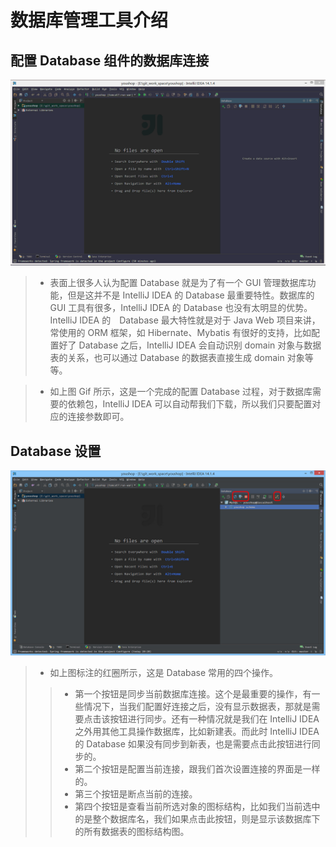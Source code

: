 # 数据库管理工具介绍

## 配置 Database 组件的数据库连接

![配置 Database 组件的数据库连接](images/xxv-a-database-connection-1.gif)


> * 表面上很多人认为配置 Database 就是为了有一个 GUI 管理数据库功能，但是这并不是 IntelliJ IDEA 的 Database 最重要特性。数据库的 GUI 工具有很多，IntelliJ IDEA 的 Database 也没有太明显的优势。IntelliJ IDEA 的　Database 最大特性就是对于 Java Web 项目来讲，常使用的 ORM 框架，如 Hibernate、Mybatis 有很好的支持，比如配置好了 Database 之后，IntelliJ IDEA 会自动识别 domain 对象与数据表的关系，也可以通过 Database 的数据表直接生成 domain 对象等等。 

> * 如上图 Gif 所示，这是一个完成的配置 Database 过程，对于数据库需要的依赖包，IntelliJ IDEA 可以自动帮我们下载，所以我们只要配置对应的连接参数即可。

## Database 设置

![Database 设置](images/xxv-b-database-settings-1.jpg)

> * 如上图标注的红圈所示，这是 Database 常用的四个操作。
>> * 第一个按钮是同步当前数据库连接。这个是最重要的操作，有一些情况下，当我们配置好连接之后，没有显示数据表，那就是需要点击该按钮进行同步。还有一种情况就是我们在 IntelliJ IDEA 之外用其他工具操作数据库，比如新建表。而此时 IntelliJ IDEA 的 Database 如果没有同步到新表，也是需要点击此按钮进行同步的。
>> * 第二个按钮是配置当前连接，跟我们首次设置连接的界面是一样的。
>> * 第三个按钮是断点当前的连接。
>> * 第四个按钮是查看当前所选对象的图标结构，比如我们当前选中的是整个数据库名，我们如果点击此按钮，则是显示该数据库下的所有数据表的图标结构图。



